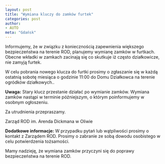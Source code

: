 ```yaml
---
layout: post
title: "Wymiana kluczy do zamków furtek"
categories: post
author:
- AUTO
meta: "Gdańsk"
---
```


Informujemy, że w związku z koniecznością zapewnienia większego bezpieczeństwa na terenie ROD, planujemy wymianę zamków w furtkach. Obecne wkładki w zamkach zacinają się co skutkuje iż często działkowicze, nie zamyją furtek.

W celu pobrania nowego klucza do furtki prosimy o zgłaszanie się w każdą ostatnią sobotę miesiąca o godzinie 11:00 do Domu Działkowca na terenie ogródków działkowych..

**Uwaga:**
Stary klucz przestanie działać po wymianie zamków.
Wymiana zamków nastąpi w terminie późniejszym, o którym poinformujemy w osobnym ogłoszeniu.

Za utrudnienia przepraszamy.

Zarząd ROD im. Arenda Dickmana w Oliwie

**Dodatkowe informacje:**
W przypadku pytań lub wątpliwości prosimy o kontakt z Zarządem ROD.
Prosimy o zabranie ze sobą dowodu osobistego w celu potwierdzenia tożsamości.

Mamy nadzieję, że wymiana zamków przyczyni się do poprawy bezpieczeństwa na terenie ROD.
